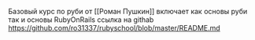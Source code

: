 Базовый курс по руби от [[Роман Пушкин]] включает как основы руби так и основы RubyOnRails
ссылка на githab
https://github.com/ro31337/rubyschool/blob/master/README.md
